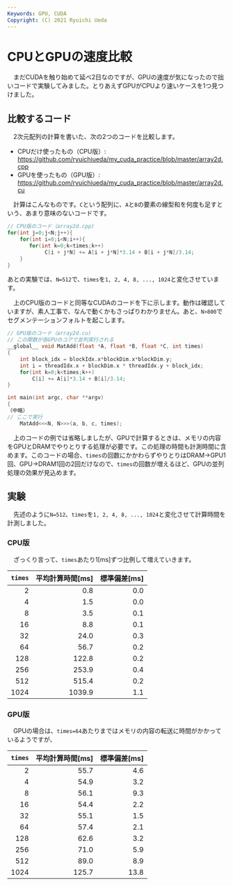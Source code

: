 ```yaml
---
Keywords: GPU, CUDA
Copyright: (C) 2021 Ryuichi Ueda
---
```


# CPUとGPUの速度比較

　まだCUDAを触り始めて延べ2日なのですが、GPUの速度が気になったので拙いコードで実験してみました。とりあえずGPUがCPUより速いケースを1つ見つけました。

## 比較するコード

　2次元配列の計算を書いた、次の2つのコードを比較します。

* CPUだけ使ったもの（CPU版）: https://github.com/ryuichiueda/my_cuda_practice/blob/master/array2d.cpp
* GPUを使ったもの（GPU版）: https://github.com/ryuichiueda/my_cuda_practice/blob/master/array2d.cu

　計算はこんなものです。`C`という配列に、`A`と`B`の要素の線型和を何度も足すという、あまり意味のないコードです。

```cpp
// CPU版のコード（array2d.cpp)
for(int j=0;j<N;j++){
    for(int i=0;i<N;i++){
       for(int k=0;k<times;k++)
            C[i + j*N] += A[i + j*N]*3.14 + B[i + j*N]/3.14;
    }
}   
```

あとの実験では、`N=512`で、`times`を`1, 2, 4, 8, ..., 1024`と変化させています。

　上のCPU版のコードと同等なCUDAのコードを下に示します。動作は確認していますが、素人工事で、なんで動くかもさっぱりわかりません。あと、`N>800`でセグメンテーションフォルトを起こします。

```cpp
// GPU版のコード（array2d.cu)
// この関数が各GPUのコアで並列実行される
__global__ void MatAdd(float *A, float *B, float *C, int times)
{
    int block_idx = blockIdx.x*blockDim.x*blockDim.y;
    int i = threadIdx.x + blockDim.x * threadIdx.y + block_idx;
    for(int k=0;k<times;k++)
        C[i] += A[i]*3.14 + B[i]/3.14;
}

int main(int argc, char **argv)
{
（中略）
// ここで実行
    MatAdd<<<N, N>>>(a, b, c, times);
```

　上のコードの例では省略しましたが、GPUで計算するときは、メモリの内容をGPUとDRAMでやりとりする処理が必要です。この処理の時間も計測時間に含めます。このコードの場合、`times`の回数にかかわらずやりとりはDRAM->GPU1回、GPU->DRAM1回の2回だけなので、`times`の回数が増えるほど、GPUの並列処理の効果が見込めます。

## 実験


　先述のように`N=512`、`times`を`1, 2, 4, 8, ..., 1024`と変化させて計算時間を計測しました。

### CPU版

　ざっくり言って、`times`あたり1[ms]ずつ比例して増えていきます。

| `times` | 平均計算時間[ms] | 標準偏差[ms] |
|---:|--------:|-----:|
| 2 | 0.8 | 0.0 |
| 4 | 1.5 | 0.0 |
| 8 | 3.5 | 0.1 |
| 16 | 8.8 | 0.1 |
| 32 | 24.0 | 0.3 |
| 64 | 56.7 | 0.2 |
| 128 | 122.8 | 0.2 |
| 256 | 253.9 | 0.4 |
| 512 | 515.4 | 0.2 |
| 1024 | 1039.9 | 1.1 |

### GPU版

　GPUの場合は、`times=64`あたりまではメモリの内容の転送に時間がかかっているようですが、

| `times` | 平均計算時間[ms] | 標準偏差[ms] |
|---:|--------:|-----:|
| 2 | 55.7 | 4.6 |
| 4 | 54.9 | 3.2 |
| 8 | 56.1 | 9.3 |
| 16 | 54.4 | 2.2 |
| 32 | 55.1 | 1.5 |
| 64 | 57.4 | 2.1 |
| 128 | 62.6 | 3.2 |
| 256 | 71.0 | 5.9 |
| 512 | 89.0 | 8.9 |
| 1024 | 125.7 | 13.8 |

